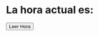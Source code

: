 <!DOCTYPE html>
<html lang="es">
<head>
    <meta charset="UTF-8">
    <meta name="viewport" content="width=device-width, initial-scale=1.0">
    <title>Obtener Hora</title>
</head>
<body>

<h1>La hora actual es:</h1>
<p id="hora"></p>
<button onclick="leerHora()">Leer Hora</button>

<script>
    function mostrarHora() {
        var horaActual = new Date();
        var horas = horaActual.getHours();
        var minutos = horaActual.getMinutes();
        var segundos = horaActual.getSeconds();
        var horaFormateada = horas + ':' + minutos + ':' + segundos;

        document.getElementById('hora').innerText = horaFormateada;

        // Leer la hora en voz alta
        leerHora();
    }

    function leerHora() {
        var horaActual = new Date();
        var horas = horaActual.getHours();
        var minutos = horaActual.getMinutes();
        var segundos = horaActual.getSeconds();
        var horaFormateada = horas + ' horas, ' + minutos + ' minutos y ' + segundos + ' segundos';

        // Utilizar la API de texto a voz del navegador
        var synth = window.speechSynthesis;
        var utterance = new SpeechSynthesisUtterance('La hora actual es ' + horaFormateada);

        // Hablar la hora
        synth.speak(utterance);
    }

    mostrarHora();
    setInterval(mostrarHora, 1000);
</script>

</body>
</html>

